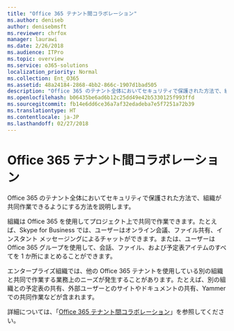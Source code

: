 ```yaml
---
title: "Office 365 テナント間コラボレーション"
ms.author: deniseb
author: denisebmsft
ms.reviewer: chrfox
manager: laurawi
ms.date: 2/26/2018
ms.audience: ITPro
ms.topic: overview
ms.service: o365-solutions
localization_priority: Normal
ms.collection: Ent_O365
ms.assetid: 48a24184-2868-4bb2-866c-1907d1bad505
description: "Office 365 のテナント全体においてセキュリティで保護された方法で、組織が共同作業できるようにする方法を説明します。"
ms.openlocfilehash: b06435be6ad6b12c25dd49e42b5330125f993ffd
ms.sourcegitcommit: fb14e6dd6ce36a7af32edadeba7e5f7251a72b39
ms.translationtype: HT
ms.contentlocale: ja-JP
ms.lasthandoff: 02/27/2018
---
```

# <a name="office-365-cross-tenant-collaboration"></a>Office 365 テナント間コラボレーション

Office 365 のテナント全体においてセキュリティで保護された方法で、組織が共同作業できるようにする方法を説明します。
  
組織は Office 365 を使用してプロジェクト上で共同で作業できます。たとえば、Skype for Business では、ユーザーはオンライン会議、ファイル共有、インスタント メッセージングによるチャットができます。または、ユーザーは Office 365 グループを使用して、会話、ファイル、および予定表アイテムのすべてを 1 か所にまとめることができます。
  
エンタープライズ組織では、他の Office 365 テナントを使用している別の組織と共同で作業する業務上のニーズが発生することがあります。たとえば、別の組織との予定表の共有、外部ユーザーとのサイトやドキュメントの共有、Yammer での共同作業などが含まれます。
  
詳細については、「[Office 365 テナント間コラボレーション](https://support.office.com/ja-JP/article/Office-365-inter-tenant-collaboration-eb45fd8b-1d5d-4b0c-9c5a-479dbb176e7d)」を参照してください。
